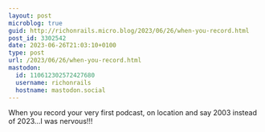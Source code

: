 ```yaml
---
layout: post
microblog: true
guid: http://richonrails.micro.blog/2023/06/26/when-you-record.html
post_id: 3302542
date: 2023-06-26T21:03:10+0100
type: post
url: /2023/06/26/when-you-record.html
mastodon:
  id: 110612302572427680
  username: richonrails
  hostname: mastodon.social
---
```

When you record your very first podcast, on location and say 2003 instead of 2023...I was nervous!!!
